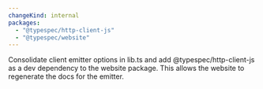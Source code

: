 ```yaml
---
changeKind: internal
packages:
  - "@typespec/http-client-js"
  - "@typespec/website"
---
```


Consolidate client emitter options in lib.ts and add @typespec/http-client-js as a dev dependency to the website package. This allows the website to regenerate the docs for the emitter.
